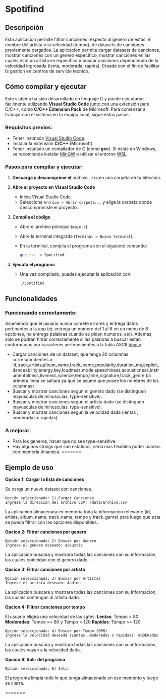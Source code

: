 # Spotifind

## Descripción

Esta aplicacion permite filtrar canciones respecto al genero de estas, el nombre del artista o la velocidad (tempo), de datasets de canciones previamente cargados. La aplicacion permite cargar datasets de canciones, mostrar canciones con un genero especifico, mostrar canciones en las cuales este un artista en especifico y buscar canciones dependiendo de la velocidad ingresada (lenta, moderada, rapida). Creada con el fin de facilitar la gestion en centros de servicio tecnico.

## Cómo compilar y ejecutar
Este sistema ha sido desarrollado en lenguaje C y puede ejecutarse fácilmente utilizando **Visual Studio Code** junto con una extensión para C/C++, como **C/C++ Extension Pack** de Microsoft. Para comenzar a trabajar con el sistema en tu equipo local, sigue estos pasos:

### Requisitos previos:

- Tener instalado [Visual Studio Code](https://code.visualstudio.com/).
- Instalar la extensión **C/C++** (Microsoft).
- Tener instalado un compilador de C (como **gcc**). Si estás en Windows, se recomienda instalar [MinGW](https://www.mingw-w64.org/) o utilizar el entorno [WSL](https://learn.microsoft.com/en-us/windows/wsl/).

### Pasos para compilar y ejecutar:

1. **Descarga y descomprime el** archivo `.zip` en una carpeta de tu elección.
2. **Abre el proyecto en Visual Studio Code**
    - Inicia Visual Studio Code.
    - Selecciona `Archivo > Abrir carpeta...` y elige la carpeta donde descomprimiste el proyecto.
3. **Compila el código**
    - Abre el archivo principal (`main.c`).
    - Abre la terminal integrada (`Terminal > Nueva terminal`).
    - En la terminal, compila el programa con el siguiente comando:
        
        ```bash
        gcc *.c -o Spotifind
        ```
        
4. **Ejecuta el programa**
    - Una vez compilado, puedes ejecutar la aplicación con:
        
        ```
        ./Spotifind
        ```
        

## Funcionalidades

### Funcionando correctamente:
Asumiendo que el usuario nunca comete errores y entrega datos pertinentes a la app (ej: entrega un numero del 1 al 6 en un menu de 6 opciones, no entrega palabras cuando se piden numeros, etc). Ademas, solo se podran filtrar correctamente si las palabras a buscar estan conformadas por caracteres pertenecientes a la tabla ASCII [Vease](https://www.ascii-code.com)

- Cargar canciones de un dataset, que tenga 20 columnas correspondientes a: id,track,artists,album_name,track_name,popularity,duration_ms,explicit,danceability,energy,key,loudness,mode,speechiness,acousticness,instrumentalness,liveness,valence,tempo,time_signature,track_genre (la primera linea se saltara ya que se asume que posee los nombres de las columnas)
- Buscar y mostrar canciones segun el genero dado (se distinguen mayusculas de minusculas, type-sensitive).
- Buscar y mostrar canciones segun el artista dado (se distinguen mayusculas de minusculas, type-sensitive).
- Buscar y mostrar canciones segun la velocidad dada (lentas , moderadas o rapidas).

### A mejorar:

- Para los generos, hacer que no sea type-sensitive.
- Hay algunos strings que son estaticos, seria mas flexibles poder usarlos con memoria dinamica.
=======


## Ejemplo de uso

**Opcion 1: Cargar la lista de canciones**

Se carga un nuevo dataset con canciones.

```
Opción seleccionada: 1) Cargar Canciones
Ingrese la direccion del archivo CSV: /data/archivo.csv
```

La aplicacion almacenara en memoria toda la informacion relevante (id, artists, album_name, track_name, tempo y track_genre) para luego que esta se pueda filtrar con las opciones disponibles.

**Opcion 2: Filtrar canciones por genero**

```
Opción seleccionada: 2) Buscar por Genero
Ingrese el genero deseado: acoustic
```

La aplicacion buscara y mostrara todas las canciones con su informacion, las cuales coincidan con el genero dado.

**Opcion 3: Filtrar canciones por artista**

```
Opción seleccionada: 3) Buscar por Artistas
Ingrese el artista deseado: Audien
```

La aplicacion buscara y mostrara todas las canciones con su informacion, las cuales contengan al artista dado.

**Opcion 4: Filtrar canciones por tempo**

El usuario eligira una velocidad de las sgtes:
**Lentas**: Tempo < 80
**Moderadas**: Tempo >= 80 y Tempo < 120
**Rapidas**: Tempo >= 120

```
Opción seleccionada: 4) Buscar por Tempo (BPM)
Ingrese la velocidad deseada (Lentas, moderadas o rapidas): mODERadas
```
La aplicacion buscara y mostrara todas las canciones con su informacion, las cuales vayan a la velocidad dada.


**Opcion 6: Salir del programa**

```
Opción seleccionada: 6) Salir
```
El programa limpia todo lo que tenga almacenado en ese momento y luego se cierra.

=======
